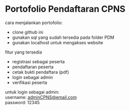 # Portofolio Pendaftaran CPNS

cara menjalankan portofolio:
- clone github ini
- gunakan sql yang sudah tersedia pada folder PDM
- gunakan localhost untuk mengakses website

fitur yang tersedia
- registrasi sebagai peserta
- pendaftaran peserta
- cetak bukti pendaftara (pdf)
- login sebagai admin
- verifikasi peserta

untuk login sebagai admin:<br>
username: adminCPNS@email.com<br>
password: 12345
